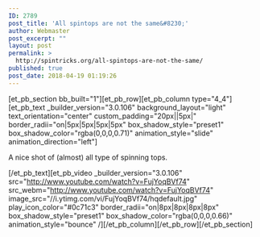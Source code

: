 ```yaml
---
ID: 2789
post_title: 'All spintops are not the same&#8230;'
author: Webmaster
post_excerpt: ""
layout: post
permalink: >
  http://spintricks.org/all-spintops-are-not-the-same/
published: true
post_date: 2018-04-19 01:19:26
---
```

[et_pb_section bb_built="1"][et_pb_row][et_pb_column type="4_4"][et_pb_text _builder_version="3.0.106" background_layout="light" text_orientation="center" custom_padding="20px||5px|" border_radii="on|5px|5px|5px|5px" box_shadow_style="preset1" box_shadow_color="rgba(0,0,0,0.71)" animation_style="slide" animation_direction="left"]

A nice shot of (almost) all type of spinning tops.

[/et_pb_text][et_pb_video _builder_version="3.0.106" src="http://www.youtube.com/watch?v=FujYoqBVf74" src_webm="http://www.youtube.com/watch?v=FujYoqBVf74" image_src="//i.ytimg.com/vi/FujYoqBVf74/hqdefault.jpg" play_icon_color="#0c71c3" border_radii="on|8px|8px|8px|8px" box_shadow_style="preset1" box_shadow_color="rgba(0,0,0,0.66)" animation_style="bounce" /][/et_pb_column][/et_pb_row][/et_pb_section]